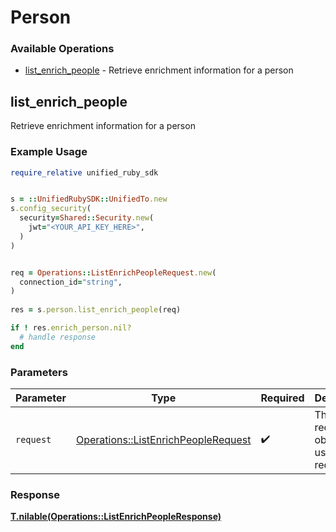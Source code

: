 # Person


### Available Operations

* [list_enrich_people](#list_enrich_people) - Retrieve enrichment information for a person

## list_enrich_people

Retrieve enrichment information for a person

### Example Usage

```ruby
require_relative unified_ruby_sdk


s = ::UnifiedRubySDK::UnifiedTo.new
s.config_security(
  security=Shared::Security.new(
    jwt="<YOUR_API_KEY_HERE>",
  )
)


req = Operations::ListEnrichPeopleRequest.new(
  connection_id="string",
)
    
res = s.person.list_enrich_people(req)

if ! res.enrich_person.nil?
  # handle response
end

```

### Parameters

| Parameter                                                                                 | Type                                                                                      | Required                                                                                  | Description                                                                               |
| ----------------------------------------------------------------------------------------- | ----------------------------------------------------------------------------------------- | ----------------------------------------------------------------------------------------- | ----------------------------------------------------------------------------------------- |
| `request`                                                                                 | [Operations::ListEnrichPeopleRequest](../../models/operations/listenrichpeoplerequest.md) | :heavy_check_mark:                                                                        | The request object to use for the request.                                                |


### Response

**[T.nilable(Operations::ListEnrichPeopleResponse)](../../models/operations/listenrichpeopleresponse.md)**


